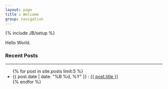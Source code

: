 ```yaml
---
layout: page
title : Welcome
group: navigation
---
```


{% include JB/setup %}

Hello World.


### Recent Posts
---
<ul>
{% for post in site.posts limit:5 %}
  <li><span>{{ post.date | date: "%B %d, %Y" }}</span>  : <a href="{{ BASE_PATH }}{{ post.url }}">{{ post.title }}</a></li>
{% endfor %}
</ul>
